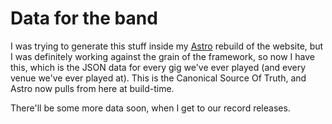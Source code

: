 # Data for the band

I was trying to generate this stuff inside my [Astro](https://astro.build/) rebuild of the website, but I was definitely working against the grain of the framework, so now I have this, which is the JSON data for every gig we've ever played (and every venue we've ever played at). This is the Canonical Source Of Truth, and Astro now pulls from here at build-time.

There'll be some more data soon, when I get to our record releases.
